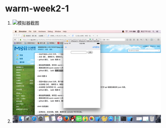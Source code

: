 # warm-week2-1

1. ![模拟器截图](https://github.com/renjingji/warm-week2-1/blob/master/image/a.png)

2. ![模拟器截图2](https://github.com/renjingji/warm-week2-1/blob/master/image/b.png)